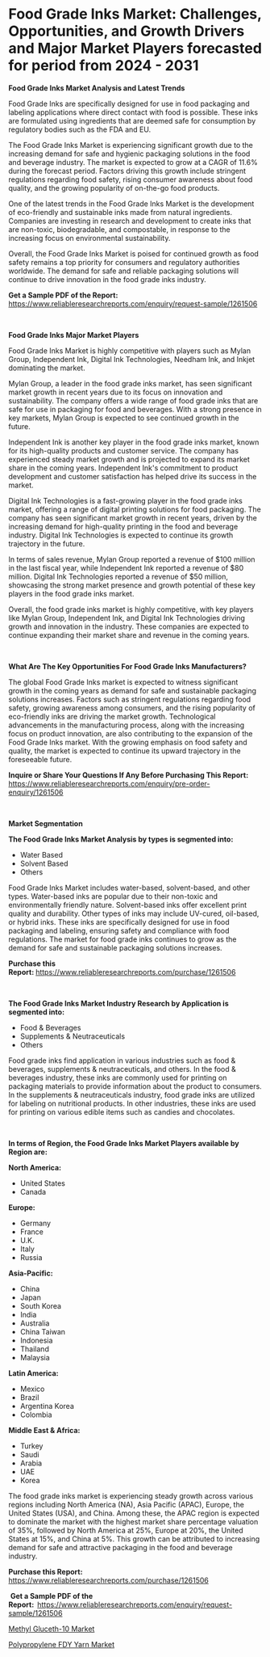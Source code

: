 <p><h1>Food Grade Inks Market: Challenges, Opportunities, and Growth Drivers and Major Market Players forecasted for period from 2024 - 2031</h1></p><p><strong>Food Grade Inks Market Analysis and Latest Trends</strong></p>
<p><p>Food Grade Inks are specifically designed for use in food packaging and labeling applications where direct contact with food is possible. These inks are formulated using ingredients that are deemed safe for consumption by regulatory bodies such as the FDA and EU.</p><p>The Food Grade Inks Market is experiencing significant growth due to the increasing demand for safe and hygienic packaging solutions in the food and beverage industry. The market is expected to grow at a CAGR of 11.6% during the forecast period. Factors driving this growth include stringent regulations regarding food safety, rising consumer awareness about food quality, and the growing popularity of on-the-go food products.</p><p>One of the latest trends in the Food Grade Inks Market is the development of eco-friendly and sustainable inks made from natural ingredients. Companies are investing in research and development to create inks that are non-toxic, biodegradable, and compostable, in response to the increasing focus on environmental sustainability.</p><p>Overall, the Food Grade Inks Market is poised for continued growth as food safety remains a top priority for consumers and regulatory authorities worldwide. The demand for safe and reliable packaging solutions will continue to drive innovation in the food grade inks industry.</p></p>
<p><strong>Get a Sample PDF of the Report:&nbsp;</strong> <a href="https://www.reliableresearchreports.com/enquiry/request-sample/1261506">https://www.reliableresearchreports.com/enquiry/request-sample/1261506</a></p>
<p>&nbsp;</p>
<p><strong>Food Grade Inks Major Market Players</strong></p>
<p><p>Food Grade Inks Market is highly competitive with players such as Mylan Group, Independent Ink, Digital Ink Technologies, Needham Ink, and Inkjet dominating the market. </p><p>Mylan Group, a leader in the food grade inks market, has seen significant market growth in recent years due to its focus on innovation and sustainability. The company offers a wide range of food grade inks that are safe for use in packaging for food and beverages. With a strong presence in key markets, Mylan Group is expected to see continued growth in the future.</p><p>Independent Ink is another key player in the food grade inks market, known for its high-quality products and customer service. The company has experienced steady market growth and is projected to expand its market share in the coming years. Independent Ink's commitment to product development and customer satisfaction has helped drive its success in the market.</p><p>Digital Ink Technologies is a fast-growing player in the food grade inks market, offering a range of digital printing solutions for food packaging. The company has seen significant market growth in recent years, driven by the increasing demand for high-quality printing in the food and beverage industry. Digital Ink Technologies is expected to continue its growth trajectory in the future.</p><p>In terms of sales revenue, Mylan Group reported a revenue of $100 million in the last fiscal year, while Independent Ink reported a revenue of $80 million. Digital Ink Technologies reported a revenue of $50 million, showcasing the strong market presence and growth potential of these key players in the food grade inks market. </p><p>Overall, the food grade inks market is highly competitive, with key players like Mylan Group, Independent Ink, and Digital Ink Technologies driving growth and innovation in the industry. These companies are expected to continue expanding their market share and revenue in the coming years.</p></p>
<p>&nbsp;</p>
<p><strong>What Are The Key Opportunities For Food Grade Inks Manufacturers?</strong></p>
<p><p>The global Food Grade Inks market is expected to witness significant growth in the coming years as demand for safe and sustainable packaging solutions increases. Factors such as stringent regulations regarding food safety, growing awareness among consumers, and the rising popularity of eco-friendly inks are driving the market growth. Technological advancements in the manufacturing process, along with the increasing focus on product innovation, are also contributing to the expansion of the Food Grade Inks market. With the growing emphasis on food safety and quality, the market is expected to continue its upward trajectory in the foreseeable future.</p></p>
<p><strong>Inquire or Share Your Questions If Any Before Purchasing This Report:</strong> <a href="https://www.reliableresearchreports.com/enquiry/pre-order-enquiry/1261506">https://www.reliableresearchreports.com/enquiry/pre-order-enquiry/1261506</a></p>
<p>&nbsp;</p>
<p><strong>Market Segmentation</strong></p>
<p><strong>The Food Grade Inks Market Analysis by types is segmented into:</strong></p>
<p><ul><li>Water Based</li><li>Solvent Based</li><li>Others</li></ul></p>
<p><p>Food Grade Inks Market includes water-based, solvent-based, and other types. Water-based inks are popular due to their non-toxic and environmentally friendly nature. Solvent-based inks offer excellent print quality and durability. Other types of inks may include UV-cured, oil-based, or hybrid inks. These inks are specifically designed for use in food packaging and labeling, ensuring safety and compliance with food regulations. The market for food grade inks continues to grow as the demand for safe and sustainable packaging solutions increases.</p></p>
<p><strong>Purchase this Report:&nbsp;</strong><a href="https://www.reliableresearchreports.com/purchase/1261506">https://www.reliableresearchreports.com/purchase/1261506</a></p>
<p>&nbsp;</p>
<p><strong>The Food Grade Inks Market Industry Research by Application is segmented into:</strong></p>
<p><ul><li>Food & Beverages</li><li>Supplements & Neutraceuticals</li><li>Others</li></ul></p>
<p><p>Food grade inks find application in various industries such as food & beverages, supplements & neutraceuticals, and others. In the food & beverages industry, these inks are commonly used for printing on packaging materials to provide information about the product to consumers. In the supplements & neutraceuticals industry, food grade inks are utilized for labeling on nutritional products. In other industries, these inks are used for printing on various edible items such as candies and chocolates.</p></p>
<p>&nbsp;</p>
<p><strong>In terms of Region, the Food Grade Inks Market Players available by Region are:</strong></p>
<p>
    <p> <strong> North America: </strong>
        <ul>
            <li>United States</li>
            <li>Canada</li>
        </ul>
        </p> 
    <p> <strong> Europe: </strong>
        <ul>
            <li>Germany</li>
            <li>France</li>
            <li>U.K.</li>
            <li>Italy</li>
            <li>Russia</li>
        </ul>
        </p> 
    <p> <strong> Asia-Pacific: </strong>
        <ul>
            <li>China</li>
            <li>Japan</li>
            <li>South Korea</li>
            <li>India</li>
            <li>Australia</li>
            <li>China Taiwan</li>
            <li>Indonesia</li>
            <li>Thailand</li>
            <li>Malaysia</li>
        </ul>
        </p> 
    <p> <strong> Latin America: </strong>
        <ul>
            <li>Mexico</li>
            <li>Brazil</li>
            <li>Argentina Korea</li>
            <li>Colombia</li>
        </ul>
        </p> 
    <p> <strong> Middle East & Africa: </strong>
        <ul>
            <li>Turkey</li>
            <li>Saudi</li>
            <li>Arabia</li>
            <li>UAE</li>
            <li>Korea</li>
        </ul>
    </p>
    </p>
<p><p>The food grade inks market is experiencing steady growth across various regions including North America (NA), Asia Pacific (APAC), Europe, the United States (USA), and China. Among these, the APAC region is expected to dominate the market with the highest market share percentage valuation of 35%, followed by North America at 25%, Europe at 20%, the United States at 15%, and China at 5%. This growth can be attributed to increasing demand for safe and attractive packaging in the food and beverage industry.</p></p>
<p><strong>Purchase this Report: </strong><a href="https://www.reliableresearchreports.com/purchase/1261506">https://www.reliableresearchreports.com/purchase/1261506</a></p>
<p>&nbsp;<strong>Get a Sample PDF of the Report:&nbsp;&nbsp;</strong><a href="https://www.reliableresearchreports.com/enquiry/request-sample/1261506">https://www.reliableresearchreports.com/enquiry/request-sample/1261506</a></p>
<p><strong></strong></p>
<p><p><a href="https://github.com/peachesmcdowel1/Market-Research-Report-List-1/blob/main/methyl-gluceth-10-market.md">Methyl Gluceth-10 Market</a></p><p><a href="https://github.com/edytherolanlouisejk1miz0wig/Market-Research-Report-List-1/blob/main/polypropylene-fdy-yarn-market.md">Polypropylene FDY Yarn Market</a></p></p>